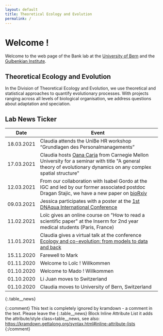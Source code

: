 ```yaml
---
layout: default
title: Theoretical Ecology and Evolution
permalink: /
---
```

# Welcome !

Welcome to the web page of the Bank lab at the [University of Bern](http://www.thee.iee.unibe.ch/index_eng.html) and the [Gulbenkian Institute](https://gulbenkian.pt/ciencia/research-groups/cbank/).

## Theoretical Ecology and Evolution

In the Division of Theoretical Ecology and Evolution, we use theoretical and statistical approaches to quantify evolutionary processes. With projects ranging across all levels of biological organisation, we address questions about adaptation and speciation.

## Lab News Ticker


Date | Event 
---  | ---
18.03.2021 | Claudia attends the UniBe HR workshop “Grundlagen des Personalmanagements”
17.03.2021 | Claudia hosts [Oana Carja](http://cbd.cmu.edu/people/carja.html) from Carnegie Mellon University for a seminar with title "A general theory of evolutionary dynamics on any complex spatial structure"
12.03.2021 | From our collaboration with Isabel Gordo at the IGC and led by our former associated postdoc Dragan Stajic, we have a new paper on [bioRxiv](https://www.biorxiv.org/content/10.1101/2021.03.11.434930v1.abstract)
09.03.2021 | Jessica participates with a poster at the [1st DNAqua International Conference](https://symposium.inrae.fr/dnaqua-conference-evian2021)
11.02.2021 | Loïc gives an online course on "How to read a scientific paper" at the Inserm for 2nd year medical students (Paris, France)
11.01.2021 | Claudia gives a virtual talk at the conference [Ecology and co-evolution: from models to data and back](https://indico.math.cnrs.fr/event/5760/) 
15.11.2020 | Farewell to Mark
01.11.2020 | Welcome to Loïc ! Willkommen
01.10.2020 | Welcome to Mado ! Willkommen
01.10.2020 | Li Juan moves to Switzerland
01.10.2020 | Claudia moves to University of Bern, Switzerland
{:.table__news}

{::comment}
This text is completely ignored by kramdown - a comment in the text.
Please leave the {:.table__news} Block Inline Attribute List
it adds the attribute/style class=table__news, see also: 
https://kramdown.gettalong.org/syntax.html#inline-attribute-lists
{:/comment}

